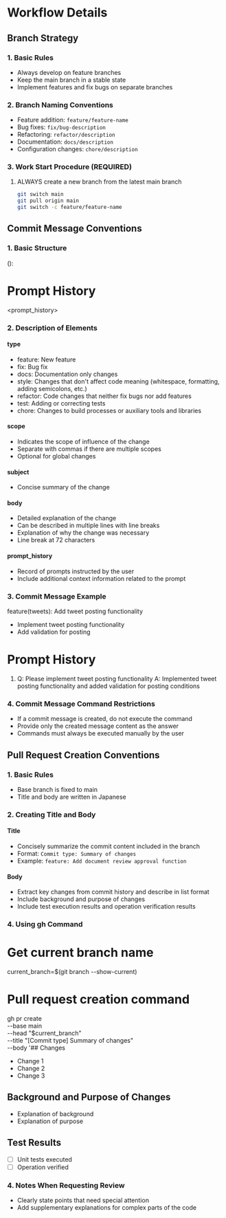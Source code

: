 # Workflow Details

## Branch Strategy

### 1. Basic Rules

- Always develop on feature branches
- Keep the main branch in a stable state
- Implement features and fix bugs on separate branches

### 2. Branch Naming Conventions

- Feature addition: `feature/feature-name`
- Bug fixes: `fix/bug-description`
- Refactoring: `refactor/description`
- Documentation: `docs/description`
- Configuration changes: `chore/description`

### 3. Work Start Procedure (REQUIRED)

1. ALWAYS create a new branch from the latest main branch
   ```bash
   git switch main
   git pull origin main
   git switch -c feature/feature-name
   ```

## Commit Message Conventions

### 1. Basic Structure

<type>(<scope>): <subject>

<body>

<footer>

# Prompt History
<prompt_history>

### 2. Description of Elements

#### type

- feature: New feature
- fix: Bug fix
- docs: Documentation only changes
- style: Changes that don't affect code meaning (whitespace, formatting, adding semicolons, etc.)
- refactor: Code changes that neither fix bugs nor add features
- test: Adding or correcting tests
- chore: Changes to build processes or auxiliary tools and libraries

#### scope

- Indicates the scope of influence of the change
- Separate with commas if there are multiple scopes
- Optional for global changes

#### subject

- Concise summary of the change

#### body

- Detailed explanation of the change
- Can be described in multiple lines with line breaks
- Explanation of why the change was necessary
- Line break at 72 characters

#### prompt_history

- Record of prompts instructed by the user
- Include additional context information related to the prompt

### 3. Commit Message Example

feature(tweets): Add tweet posting functionality

- Implement tweet posting functionality
- Add validation for posting

# Prompt History

1. Q: Please implement tweet posting functionality
  A: Implemented tweet posting functionality and added validation for posting conditions

### 4. Commit Message Command Restrictions

- If a commit message is created, do not execute the command
- Provide only the created message content as the answer
- Commands must always be executed manually by the user

## Pull Request Creation Conventions

### 1. Basic Rules

- Base branch is fixed to main
- Title and body are written in Japanese

### 2. Creating Title and Body

#### Title
- Concisely summarize the commit content included in the branch
- Format: `Commit type: Summary of changes`
- Example: `feature: Add document review approval function`

#### Body
- Extract key changes from commit history and describe in list format
- Include background and purpose of changes
- Include test execution results and operation verification results

### 4. Using gh Command

# Get current branch name
current_branch=$(git branch --show-current)

# Pull request creation command
gh pr create \
  --base main \
  --head "$current_branch" \
  --title "[Commit type] Summary of changes" \
  --body '## Changes

- Change 1
- Change 2
- Change 3

## Background and Purpose of Changes

- Explanation of background
- Explanation of purpose

## Test Results

- [ ] Unit tests executed
- [ ] Operation verified

### 4. Notes When Requesting Review

- Clearly state points that need special attention
- Add supplementary explanations for complex parts of the code
